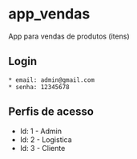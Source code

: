 # app_vendas
 App para vendas de produtos (itens)

## Login
    * email: admin@gmail.com
    * senha: 12345678


 ## Perfis de acesso
 * Id: 1 - Admin
 * Id: 2 - Logistica
 * Id: 3 - Cliente
